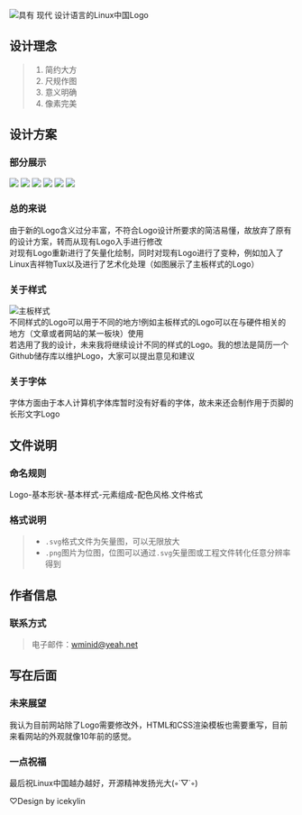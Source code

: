 ![具有 现代 设计语言的Linux中国Logo](https://github.com/ice-kylin/logo/blob/master/icekylin-design/Show/Logo-Show-Title.png)

## 设计理念
> 1. 简约大方
> 2. 尺规作图
> 3. 意义明确
> 4. 像素完美

## 设计方案
### 部分展示
![](https://github.com/ice-kylin/logo/blob/master/icekylin-design/Logo-TextAble-Modern-PureColor.svg)
![](https://github.com/ice-kylin/logo/blob/master/icekylin-design/Logo-NoneFrame-Line-None-GradualChange.svg)
![](https://github.com/ice-kylin/logo/blob/master/icekylin-design/Logo-Round-Modern-None-PureColor.svg)
![](https://github.com/ice-kylin/logo/blob/master/icekylin-design/Logo-Round-Modern-Tux-PureColor.svg)
![](https://github.com/ice-kylin/logo/blob/master/icekylin-design/Logo-Round-ChinaStyle-Tux-PureColor.svg)
![](https://github.com/ice-kylin/logo/blob/master/icekylin-design/Logo-Round-Line-None-GradualChange.svg)

### 总的来说
由于新的Logo含义过分丰富，不符合Logo设计所要求的简洁易懂，故放弃了原有的设计方案，转而从现有Logo入手进行修改  
对现有Logo重新进行了矢量化绘制，同时对现有Logo进行了变种，例如加入了Linux吉祥物Tux以及进行了艺术化处理（如图展示了主板样式的Logo）
### 关于样式
![主板样式](https://github.com/ice-kylin/logo/blob/master/icekylin-design/Logo-NoneFrame-MotherBoard-None-PureColor.svg)  
不同样式的Logo可以用于不同的地方!例如主板样式的Logo可以在与硬件相关的地方（文章或者网站的某一板块）使用  
若选用了我的设计，未来我将继续设计不同的样式的Logo。我的想法是简历一个Github储存库以维护Logo，大家可以提出意见和建议
### 关于字体
字体方面由于本人计算机字体库暂时没有好看的字体，故未来还会制作用于页脚的长形文字Logo

## 文件说明
### 命名规则
Logo-基本形状-基本样式-元素组成-配色风格.文件格式
### 格式说明
>+ `.svg`格式文件为矢量图，可以无限放大
>+ `.png`图片为位图，位图可以通过`.svg`矢量图或工程文件转化任意分辨率得到

## 作者信息
### 联系方式
> 电子邮件：wminid@yeah.net

## 写在后面
### 未来展望
我认为目前网站除了Logo需要修改外，HTML和CSS渲染模板也需要重写，目前来看网站的外观就像10年前的感觉。
### 一点祝福
最后祝Linux中国越办越好，开源精神发扬光大(◦˙▽˙◦)

♡Design by icekylin
